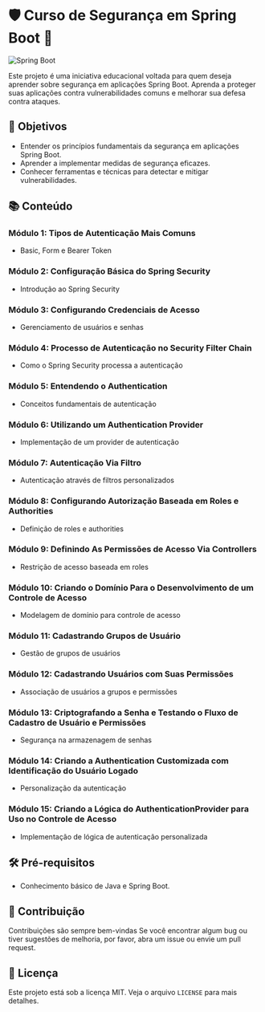 # 🛡️ Curso de Segurança em Spring Boot 🚀

![Spring Boot](https://static-00.iconduck.com/assets.00/spring-icon-512x512-bdmpbhxj.png)

Este projeto é uma iniciativa educacional voltada para quem deseja aprender sobre segurança em aplicações Spring Boot. Aprenda a proteger suas aplicações contra vulnerabilidades comuns e melhorar sua defesa contra ataques.

## 🎯 Objetivos

- Entender os princípios fundamentais da segurança em aplicações Spring Boot.
- Aprender a implementar medidas de segurança eficazes.
- Conhecer ferramentas e técnicas para detectar e mitigar vulnerabilidades.

## 📚 Conteúdo

### Módulo 1: Tipos de Autenticação Mais Comuns
- Basic, Form e Bearer Token

### Módulo 2: Configuração Básica do Spring Security
- Introdução ao Spring Security

### Módulo 3: Configurando Credenciais de Acesso
- Gerenciamento de usuários e senhas

### Módulo 4: Processo de Autenticação no Security Filter Chain
- Como o Spring Security processa a autenticação

### Módulo 5: Entendendo o Authentication
- Conceitos fundamentais de autenticação

### Módulo 6: Utilizando um Authentication Provider
- Implementação de um provider de autenticação

### Módulo 7: Autenticação Via Filtro
- Autenticação através de filtros personalizados

### Módulo 8: Configurando Autorização Baseada em Roles e Authorities
- Definição de roles e authorities

### Módulo 9: Definindo As Permissões de Acesso Via Controllers
- Restrição de acesso baseada em roles

### Módulo 10: Criando o Domínio Para o Desenvolvimento de um Controle de Acesso
- Modelagem de domínio para controle de acesso

### Módulo 11: Cadastrando Grupos de Usuário
- Gestão de grupos de usuários

### Módulo 12: Cadastrando Usuários com Suas Permissões
- Associação de usuários a grupos e permissões

### Módulo 13: Criptografando a Senha e Testando o Fluxo de Cadastro de Usuário e Permissões
- Segurança na armazenagem de senhas

### Módulo 14: Criando a Authentication Customizada com Identificação do Usuário Logado
- Personalização da autenticação

### Módulo 15: Criando a Lógica do AuthenticationProvider para Uso no Controle de Acesso
- Implementação de lógica de autenticação personalizada

## 🛠️ Pré-requisitos

- Conhecimento básico de Java e Spring Boot.

## 🤝 Contribuição

Contribuições são sempre bem-vindas Se você encontrar algum bug ou tiver sugestões de melhoria, por favor, abra um issue ou envie um pull request.

## 📄 Licença

Este projeto está sob a licença MIT. Veja o arquivo `LICENSE` para mais detalhes.
